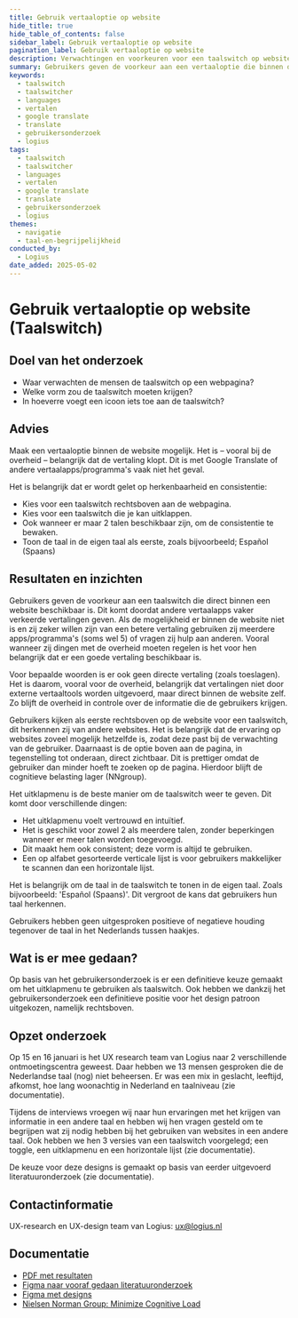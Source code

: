 ```yaml
---
title: Gebruik vertaaloptie op website
hide_title: true
hide_table_of_contents: false
sidebar_label: Gebruik vertaaloptie op website
pagination_label: Gebruik vertaaloptie op website
description: Verwachtingen en voorkeuren voor een taalswitch op websites, zoals locatie, vorm en herkenbaarheid.
summary: Gebruikers geven de voorkeur aan een vertaaloptie die binnen de website beschikbaar is. Voor gebruikers die de taal niet spreken is herkenbaarheid heel belangrijk. Daarom gaat de voorkeur uit naar een vertaaloptie rechts-bovenin de website; dit is herkenbaar van andere websites. Het is prettig als je deze kan uitklappen om alle talen te bekijken.
keywords:
  - taalswitch
  - taalswitcher
  - languages
  - vertalen
  - google translate
  - translate
  - gebruikersonderzoek
  - logius
tags:
  - taalswitch
  - taalswitcher
  - languages
  - vertalen
  - google translate
  - translate
  - gebruikersonderzoek
  - logius
themes:
  - navigatie
  - taal-en-begrijpelijkheid
conducted_by:
  - Logius
date_added: 2025-05-02
---
```


# Gebruik vertaaloptie op website (Taalswitch)

## Doel van het onderzoek

- Waar verwachten de mensen de taalswitch op een webpagina?
- Welke vorm zou de taalswitch moeten krijgen?
- In hoeverre voegt een icoon iets toe aan de taalswitch?

## Advies

Maak een vertaaloptie binnen de website mogelijk. Het is – vooral bij de overheid – belangrijk dat de vertaling klopt. Dit is met Google Translate of andere vertaalapps/programma's vaak niet het geval.

Het is belangrijk dat er wordt gelet op herkenbaarheid en consistentie:

- Kies voor een taalswitch rechtsboven aan de webpagina.
- Kies voor een taalswitch die je kan uitklappen.
- Ook wanneer er maar 2 talen beschikbaar zijn, om de consistentie te bewaken.
- Toon de taal in de eigen taal als eerste, zoals bijvoorbeeld; Español (Spaans)

## Resultaten en inzichten

Gebruikers geven de voorkeur aan een taalswitch die direct binnen een website beschikbaar is. Dit komt doordat andere vertaalapps vaker verkeerde vertalingen geven. Als de mogelijkheid er binnen de website niet is en zij zeker willen zijn van een betere vertaling gebruiken zij meerdere apps/programma's (soms wel 5) of vragen zij hulp aan anderen. Vooral wanneer zij dingen met de overheid moeten regelen is het voor hen belangrijk dat er een goede vertaling beschikbaar is.

Voor bepaalde woorden is er ook geen directe vertaling (zoals toeslagen). Het is daarom, vooral voor de overheid, belangrijk dat vertalingen niet door externe vertaaltools worden uitgevoerd, maar direct binnen de website zelf. Zo blijft de overheid in controle over de informatie die de gebruikers krijgen.

Gebruikers kijken als eerste rechtsboven op de website voor een taalswitch, dit herkennen zij van andere websites. Het is belangrijk dat de ervaring op websites zoveel mogelijk hetzelfde is, zodat deze past bij de verwachting van de gebruiker. Daarnaast is de optie boven aan de pagina, in tegenstelling tot onderaan, direct zichtbaar. Dit is prettiger omdat de gebruiker dan minder hoeft te zoeken op de pagina. Hierdoor blijft de cognitieve belasting lager (NNgroup).

Het uitklapmenu is de beste manier om de taalswitch weer te geven. Dit komt door verschillende dingen:

- Het uitklapmenu voelt vertrouwd en intuïtief.
- Het is geschikt voor zowel 2 als meerdere talen, zonder beperkingen wanneer er meer talen worden toegevoegd.
- Dit maakt hem ook consistent; deze vorm is altijd te gebruiken.
- Een op alfabet gesorteerde verticale lijst is voor gebruikers makkelijker te scannen dan een horizontale lijst.

Het is belangrijk om de taal in de taalswitch te tonen in de eigen taal. Zoals bijvoorbeeld: 'Español (Spaans)'. Dit vergroot de kans dat gebruikers hun taal herkennen.

Gebruikers hebben geen uitgesproken positieve of negatieve houding tegenover de taal in het Nederlands tussen haakjes.

## Wat is er mee gedaan?

Op basis van het gebruikersonderzoek is er een definitieve keuze gemaakt om het uitklapmenu te gebruiken als taalswitch. Ook hebben we dankzij het gebruikersonderzoek een definitieve positie voor het design patroon uitgekozen, namelijk rechtsboven.

## Opzet onderzoek

Op 15 en 16 januari is het UX research team van Logius naar 2 verschillende ontmoetingscentra geweest. Daar hebben we 13 mensen gesproken die de Nederlandse taal (nog) niet beheersen. Er was een mix in geslacht, leeftijd, afkomst, hoe lang woonachtig in Nederland en taalniveau (zie documentatie).

Tijdens de interviews vroegen wij naar hun ervaringen met het krijgen van informatie in een andere taal en hebben wij hen vragen gesteld om te begrijpen wat zij nodig hebben bij het gebruiken van websites in een andere taal. Ook hebben we hen 3 versies van een taalswitch voorgelegd; een toggle, een uitklapmenu en een horizontale lijst (zie documentatie).

De keuze voor deze designs is gemaakt op basis van eerder uitgevoerd literatuuronderzoek (zie documentatie).

## Contactinformatie

UX-research en UX-design team van Logius: [ux@logius.nl](mailto:ux@logius.nl)

## Documentatie

- [PDF met resultaten](https://raw.githubusercontent.com/nl-design-system/gebruikersonderzoeken/assets/logius-taalswitcher__taalswitch-inzichten.pdf)
- [Figma naar vooraf gedaan literatuuronderzoek](https://www.figma.com/design/BJ17S28XNFopx4VZ0jFMy2/Taalswitch?node-id=0-1&t=qS6BXvZyGtGgHeYo-1)
- [Figma met designs](https://www.figma.com/design/BJ17S28XNFopx4VZ0jFMy2/Taalswitch?node-id=545-22&t=qS6BXvZyGtGgHeYo-1)
- [Nielsen Norman Group: Minimize Cognitive Load](https://www.nngroup.com/articles/minimize-cognitive-load/)
